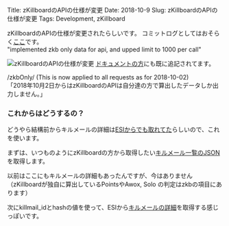 Title: zKillboardのAPIの仕様が変更
Date: 2018-10-9
Slug: zKillboardのAPIの仕様が変更
Tags: Development, zKillboard

zKillboardのAPIの仕様が変更されたらしいです。
コミットログとしてはおそらく[ここ](https://github.com/zKillboard/zKillboard/commit/169720443705889271b7d2f3b7615fd8ca664e2d#diff-0ad34309a6116364bfa9a5dc98135334)です。  
"implemented zkb only data for api, and upped limit to 1000 per call"

![zKillboardのAPIの仕様が変更]({filename}/images/20181009.jpg)
[ドキュメントの方](https://github.com/zKillboard/zKillboard/wiki/API-(Killmails))にも既に追記されてます。

/zkbOnly/ (This is now applied to all requests as for 2018-10-02)  
「2018年10月2日からはzKillboardのAPIは自分達の方で算出したデータしか出力しません。」


### これからはどうするの？
どうやら結構前からキルメールの詳細は[ESIからでも取れてた](https://esi.evetech.net/latest/#!/Killmails/get_killmails_killmail_id_killmail_hash)らしいので、これを使います。

まずは、いつものようにzKillboardの方から取得したい[キルメール一覧のJSON](https://zkillboard.com/api/characterID/96224663/)を取得します。

以前はここにもキルメールの詳細もあったんですが、今はありません（zKillboardが独自に算出しているPointsやAwox, Solo
の判定はzkbの項目にあります）

次にkillmail_idとhashの値を使って、ESIから[キルメールの詳細](https://esi.evetech.net/latest/killmails/72564671/4a4f18302c78d090082754003d7c5a0d486459e1/)を取得する感じっぽいです。

